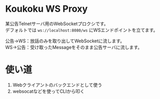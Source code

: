# Koukoku WS Proxy
某公告Telnetサーバ用のWebSocketプロクシです。  
デフォルトでは `ws://localhost:8080/ws` にWSエンドポイントを立てます。  

公告→WS：放話のみを取り出してWebSocketに流します。  
WS→公告：受け取ったMessageをそのまま公告サーバに流します。  

# 使い道
1. Webクライアントのバックエンドとして使う
2. websocatなどを使ってCLIから叩く